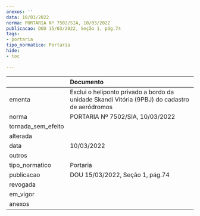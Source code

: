 ```yaml
---
anexos: ''
data: 10/03/2022
norma: PORTARIA Nº 7502/SIA, 10/03/2022
publicacao: DOU 15/03/2022, Seção 1, pág.74
tags:
- portaria
tipo_normatico: Portaria
hide: 
- toc 
 
---
```


|                    | Documento                                                                                     |
|:-------------------|:----------------------------------------------------------------------------------------------|
| ementa             | Exclui o heliponto privado a bordo da unidade Skandi Vitória (9PBJ) do cadastro de aeródromos |
| norma              | PORTARIA Nº 7502/SIA, 10/03/2022                                                              |
| tornada_sem_efeito |                                                                                               |
| alterada           |                                                                                               |
| data               | 10/03/2022                                                                                    |
| outros             |                                                                                               |
| tipo_normatico     | Portaria                                                                                      |
| publicacao         | DOU 15/03/2022, Seção 1, pág.74                                                               |
| revogada           |                                                                                               |
| em_vigor           |                                                                                               |
| anexos             |                                                                                               |
